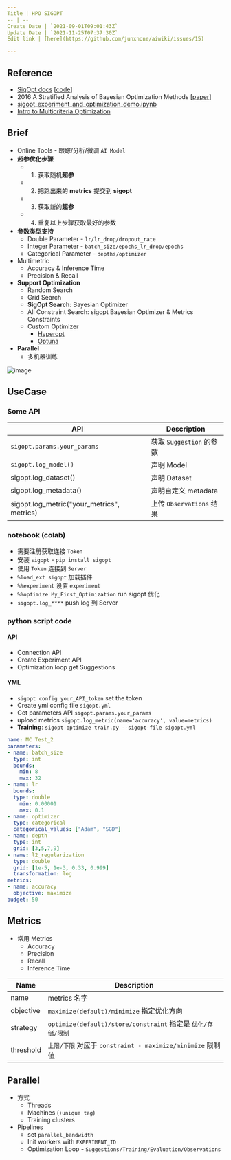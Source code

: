 ```yaml
---
Title | HPO SIGOPT
-- | --
Create Date | `2021-09-01T09:01:43Z`
Update Date | `2021-11-25T07:37:30Z`
Edit link | [here](https://github.com/junxnone/aiwiki/issues/15)

---
```

## Reference
- [SigOpt docs](https://app.sigopt.com/docs)  [[code](https://github.com/sigopt)]
- 2016 A Stratified Analysis of Bayesian Optimization Methods [[paper](https://arxiv.org/pdf/1603.09441.pdf)]
- [sigopt_experiment_and_optimization_demo.ipynb](https://colab.research.google.com/github/sigopt/sigopt-examples/blob/master/get-started/sigopt_experiment_and_optimization_demo.ipynb)
- [Intro to Multicriteria Optimization](https://sigopt.com/blog/intro-to-multicriteria-optimization/)


## Brief
- Online Tools - 跟踪/分析/微调 `AI Model`
- **超参优化步骤**
  - 1. 获取随机**超参**
  - 2. 把跑出来的 **metrics** 提交到 **sigopt**
  - 3. 获取新的**超参**
  - 4. 重复以上步骤获取最好的参数
- **参数类型支持**
  - Double Parameter - `lr/lr_drop/dropout_rate`
  - Integer Parameter - `batch_size/epochs_lr_drop/epochs`
  - Categorical Parameter - `depths/optimizer`
- Multimetric 
  - Accuracy & Inference Time
  - Precision & Recall
- **Support Optimization**
  - Random Search
  - Grid Search
  - **SigOpt Search**: Bayesian Optimizer
  - All Constraint Search: sigopt Bayesian Optimizer & Metrics Constraints
  - Custom Optimizer
    - [Hyperopt](https://hyperopt.github.io/hyperopt/)
    - [Optuna](https://optuna.org/)
- **Parallel**
  - 多机器训练


![image](https://user-images.githubusercontent.com/2216970/132183671-21794822-2014-42f3-be9c-4685a0f422d6.png)




## UseCase
### Some API

API | Description
-- | --
`sigopt.params.your_params` | 获取 `Suggestion` 的参数
`sigopt.log_model()` | 声明 Model
sigopt.log_dataset() | 声明 Dataset
sigopt.log_metadata() | 声明自定义 metadata
sigopt.log_metric("your_metrics", metrics) | 上传 `Observations` 结果




### notebook (colab)
- 需要注册获取连接 `Token`
- 安装 `sigopt` - `pip install sigopt`
- 使用 `Token` 连接到 `Server`
- `%load_ext sigopt` 加载插件
- `%%experiment` 设置 `experiment`
- `%%optimize My_First_Optimization` run sigopt 优化
- `sigopt.log_****` push log 到 Server

### python script code

#### API
- Connection API
- Create Experiment API
- Optimization loop get Suggestions 

#### YML

- `sigopt config your_API_token` set the token
- Create yml config file `sigopt.yml`
- Get parameters API `sigopt.params.your_params`
- upload metrics `sigopt.log_metric(name='accuracy', value=metrics)`
- **Training**: `sigopt optimize train.py --sigopt-file sigopt.yml`

```yaml
name: MC Test_2
parameters:
- name: batch_size
  type: int
  bounds:
    min: 8
    max: 32
- name: lr
  bounds:
  type: double
    min: 0.00001
    max: 0.1
- name: optimizer
  type: categorical
  categorical_values: ["Adam", "SGD"]
- name: depth
  type: int
  grid: [3,5,7,9]
- name: l2_regularization
  type: double
  grid: [1e-5, 1e-3, 0.33, 0.999]
  transformation: log
metrics:
- name: accuracy
  objective: maximize
budget: 50
```

## Metrics

- 常用 Metrics
  - Accuracy
  - Precision
  - Recall
  - Inference Time


Name | Description
-- | --
name |  metrics 名字 
objective | `maximize(default)/minimize` 指定优化方向 
strategy | `optimize(default)/store/constraint` 指定是 `优化/存储/限制`
threshold | `上限/下限` 对应于 `constraint - maximize/minimize` 限制值

## Parallel
- 方式
  - Threads
  - Machines (`+unique tag`)
  - Training clusters
- Pipelines
  - set `parallel_bandwidth`
  - Init workers with `EXPERIMENT_ID`
  - Optimization Loop - `Suggestions/Training/Evaluation/Observations`
